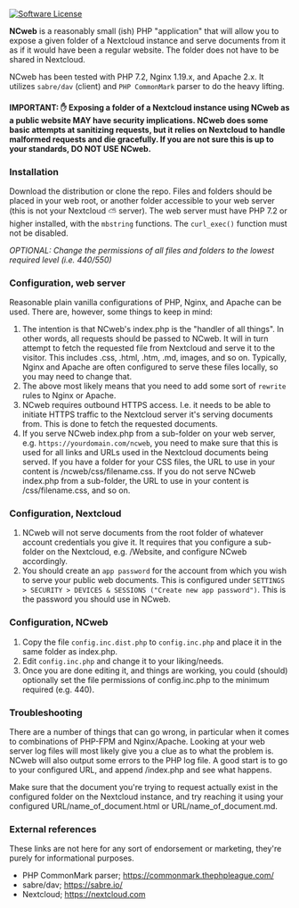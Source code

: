 [![Software License](https://img.shields.io/badge/License-BSD--3-brightgreen.svg?style=flat-square)](LICENSE)

**NCweb** is a reasonably small (ish) PHP "application" that will allow you to expose a given folder of a Nextcloud instance and serve documents from it as if it would have been a regular website. The folder does not have to be shared in Nextcloud.

NCweb has been tested with PHP 7.2, Nginx 1.19.x, and Apache 2.x. It utilizes `sabre/dav` (client) and `PHP CommonMark` parser to do the heavy lifting. 

#### IMPORTANT: :raised_hand: Exposing a folder of a Nextcloud instance using NCweb as a public website MAY have security implications. NCweb does some basic attempts at sanitizing requests, but it relies on Nextcloud to handle malformed requests and die gracefully. If you are not sure this is up to your standards, DO NOT USE NCweb.

### Installation

Download the distribution or clone the repo. Files and folders should be placed in your web root, or another folder accessible to your web server (this is not your Nextcloud :partly_sunny: server). The web server must have PHP 7.2 or higher installed, with the `mbstring` functions. The `curl_exec()` function must not be disabled.

_OPTIONAL: Change the permissions of all files and folders to the lowest required level (i.e. 440/550)_

### Configuration, web server

Reasonable plain vanilla configurations of PHP, Nginx, and Apache can be used. There are, however, some things to keep in mind:

1. The intention is that NCweb's index.php is the "handler of all things". In other words, all requests should be passed to NCweb. It will in turn attempt to fetch the requested file from Nextcloud and serve it to the visitor. This includes .css, .html, .htm, .md, images, and so on. Typically, Nginx and Apache are often configured to serve these files locally, so you may need to change that.
2. The above most likely means that you need to add some sort of `rewrite` rules to Nginx or Apache.
3. NCweb requires outbound HTTPS access. I.e. it needs to be able to initiate HTTPS traffic to the Nextcloud server it's serving documents from. This is done to fetch the requested documents.
4. If you serve NCweb index.php from a sub-folder on your web server, e.g. `https://yourdomain.com/ncweb`, you need to make sure that this is used for all links and URLs used in the Nextcloud documents being served. If you have a folder for your CSS files, the URL to use in your content is /ncweb/css/filename.css. If you do not serve NCweb index.php from a sub-folder, the URL to use in your content is /css/filename.css, and so on.

### Configuration, Nextcloud

1. NCweb will not serve documents from the root folder of whatever account credentials you give it. It requires that you configure a sub-folder on the Nextcloud, e.g. /Website, and configure NCweb accordingly.
2. You should create an `app password` for the account from which you wish to serve your public web documents. This is configured under `SETTINGS > SECURITY > DEVICES & SESSIONS ("Create new app password")`. This is the password you should use in NCweb.

### Configuration, NCweb

1. Copy the file `config.inc.dist.php` to `config.inc.php` and place it in the same folder as index.php.
2. Edit `config.inc.php` and change it to your liking/needs.
3. Once you are done editing it, and things are working, you could (should) optionally set the file permissions of config.inc.php to the minimum required (e.g. 440).

### Troubleshooting

There are a number of things that can go wrong, in particular when it comes to combinations of PHP-FPM and Nginx/Apache. Looking at your web server log files will most likely give you a clue as to what the problem is. NCweb will also output some errors to the PHP log file. A good start is to go to your configured URL, and append /index.php and see what happens.

Make sure that the document you're trying to request actually exist in the configured folder on the Nextcloud instance, and try reaching it using your configured URL/name_of_document.html or URL/name_of_document.md.

### External references

These links are not here for any sort of endorsement or marketing, they're purely for informational purposes.

* PHP CommonMark parser; https://commonmark.thephpleague.com/
* sabre/dav; https://sabre.io/
* Nextcloud; https://nextcloud.com

